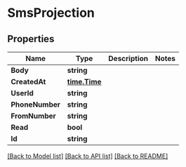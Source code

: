 # SmsProjection

## Properties

Name | Type | Description | Notes
------------ | ------------- | ------------- | -------------
**Body** | **string** |  | 
**CreatedAt** | [**time.Time**](time.Time) |  | 
**UserId** | **string** |  | 
**PhoneNumber** | **string** |  | 
**FromNumber** | **string** |  | 
**Read** | **bool** |  | 
**Id** | **string** |  | 

[[Back to Model list]](../README#documentation-for-models) [[Back to API list]](../README#documentation-for-api-endpoints) [[Back to README]](../README)


